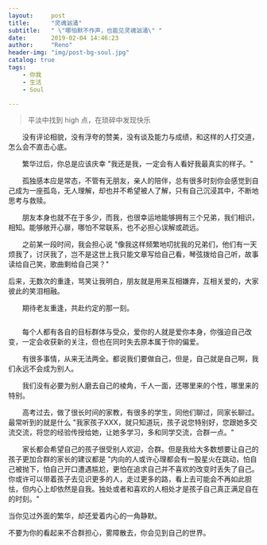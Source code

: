 ```yaml
---
layout:     post
title:      "灵魂汹涌"
subtitle:   " \"哪怕默不作声，也能见灵魂汹涌\" "
date:       2019-02-04 14:46:23
author:     "Reno"
header-img: "img/post-bg-soul.jpg"
catalog: true
tags:
    - 你我
    - 生活
    - Soul

---
```


> 平淡中找到 high 点，在琐碎中发现快乐

　　没有评论相貌，没有浮夸的赞美，没有谈及能力与成绩，和这样的人打交道，怎么会不直击心底。

　　繁华过后，你总是应该庆幸 "我还是我，一定会有人看好我最真实的样子。"

　　孤独感本应是常态，不管有无朋友，亲人的陪伴，总有很多时刻你会感觉到自己成为一座孤岛，无人理解，却也并不希望被人了解，只有自己沉浸其中，不断地思考与救赎。

　　朋友本身也就不在于多少，而我，也很幸运地能够拥有三个兄弟，我们相识，相知。能够敞开心扉，哪怕不常联系，也不必担心误解或疏远。

　　之前某一段时间，我会担心说 "像我这样频繁地叨扰我的兄弟们，他们有一天烦我了，讨厌我了，岂不是这世上我只能文章写给自己看，琴弦拨给自己听，故事读给自己笑，歌曲剩给自己哭？" 

后来，无数次的重逢，骂笑让我明白，朋友就是用来互相嫌弃，互相关爱的，大家彼此的笑泪相融。　

　　期待老友重逢，共赴约定的那一刻。　

![]()

　　每个人都有各自的目标群体与受众，爱你的人就是爱你本身，你强迫自己改变，一定会收获新的关注，但也在同时失去原本属于你的偏爱。

　　有很多事情，从来无法两全。都说我们要做自己，但是，自己就是自己啊，我们永远不会成为别人。

　　我们没有必要为别人磨去自己的棱角，千人一面，还哪里来的个性，哪里来的特别。

　　高考过去，做了很长时间的家教，有很多的学生，同他们聊过，同家长聊过。最常听到的就是什么 "我家孩子XXX，就只知道玩，孩子说您特别好，您跟她多交流交流，将您的经验传授给她，让她多学习，多和同学交流，合群一点。"

　　家长都会希望自己的孩子很受别人欢迎，合群。但是我给大多数想要让自己的孩子更加合群的家长的建议都是 "内向的人或许心理都会有一股星火在跳动，怕自己被抛下，怕自己开口遭遇尴尬，更怕在追求自己并不喜欢的改变时丢失了自己。你或许可以带着孩子去见识更多的人，走过更多的路，看上去可能会不再如此胆怯，但内心上却依然是自我。独处或者和喜欢的人相处才是孩子自己真正满足自在的时刻。"

当你见过外面的繁华，却还爱着内心的一角静默。

不要为你的看起来不合群担心，雾障散去，你会见到自己的世界。



























